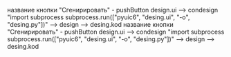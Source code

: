 название кнопки "Сгенирировать" - pushButton
design.ui -->  condesign "import subprocess
subprocess.run(["pyuic6", "desing.ui", "-o", "desing.py"])"
--> design  -->  desing.kod
название кнопки "Сгенирировать" - pushButton
design.ui -->  condesign "import subprocess
subprocess.run(["pyuic6", "desing.ui", "-o", "desing.py"])"
--> design  -->  desing.kod